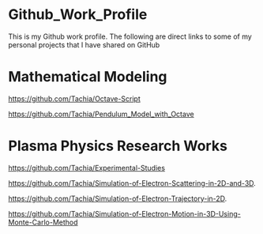 # Github_Work_Profile
This is my Github work profile.
The following are direct links to some of my personal projects that I have shared on GitHub

# Mathematical Modeling
https://github.com/Tachia/Octave-Script

https://github.com/Tachia/Pendulum_Model_with_Octave

# Plasma Physics Research Works
https://github.com/Tachia/Experimental-Studies

https://github.com/Tachia/Simulation-of-Electron-Scattering-in-2D-and-3D.

https://github.com/Tachia/Simulation-of-Electron-Trajectory-in-2D.

https://github.com/Tachia/Simulation-of-Electron-Motion-in-3D-Using-Monte-Carlo-Method


